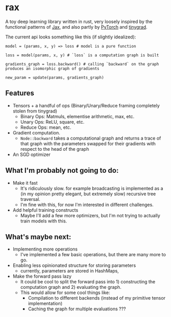 # rax

A toy deep learning library written in rust, very loosely inspired by the functional patterns of [Jax](https://github.com/google/jax), and also partly by [PyTorch](https://github.com/pytorch/pytorch) and [tinygrad](https://github.com/tinygrad/tinygrad).

The current api looks something like this (if slightly idealized):

```
model = (params, x, y) => loss # model is a pure function

loss = model(params, x, y) # `loss` is a computation graph is built

gradients_graph = loss.backward() # calling `backward` on the graph produces an isomorphic graph of gradients

new_param = update(params, gradients_graph)
```

## Features
- Tensors + a handful of ops (Binary/Unary/Reduce framing completely stolen from tinygrad)
    - Binary Ops: Matmuls, elementise arithmetic, max, etc.
    - Unary Ops: ReLU, square, etc.
    - Reduce Ops: mean, etc.
- Gradient computation.
    - `Node::backward` takes a computational graph and returns a trace of that graph with the parameters swapped for their gradients with respect to the head of the graph
- An SGD optimizer

## What I'm probably not going to do:
- Make it fast
    - It's ridiculously slow. for example broadcasting is implemented as a (in my opinion pretty elegant, but extremely slow) recursive tree traversal.
    - I'm fine with this, for now I'm interested in different challenges.
- Add helpful training constructs
    - Maybe I'll add a few more optimizers, but I'm not trying to actually train models with this.

## What's maybe next:
- Implementing more operations
    - I've implemented a few basic operations, but there are many more to go.
- Enabling less opinionated structure for storing parameters
    - currently, parameters are stored in HashMaps,
- Make the forward pass lazy
    - It could be cool to split the forward pass into 1) constructing the computation graph and 2) evaluating the graph.
    - This would allow for some cool things like:
        - Compilation to different backends (instead of my primitive tensor implementation)
        - Caching the graph for multiple evaluations ???

